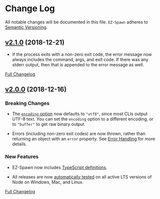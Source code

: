 # Change Log
All notable changes will be documented in this file.
`EZ-Spawn` adheres to [Semantic Versioning](http://semver.org/).


## [v2.1.0](https://github.com/JS-DevTools/ez-spawn/tree/v2.1.0) (2018-12-21)

- If the process exits with a non-zero exit code, the error message now always includes the command, args, and exit code. If there was any stderr output, then that is appended to the error message as well.

[Full Changelog](https://github.com/JS-DevTools/ez-spawn/compare/v2.0.0...v2.1.0)


## [v2.0.0](https://github.com/JS-DevTools/ez-spawn/tree/v2.0.0) (2018-12-16)

### Breaking Changes

- The [`encoding` option](https://github.com/JS-DevTools/ez-spawn/tree/8e62bedf1a8fb226b05f46de39ae4f9a9664ad21#options-object) now defaults to `"utf8"`, since most CLIs output UTF-8 text.  You can set the `encoding` option to a different encoding, or to `"buffer"` to get raw binary output.

- Errors (including non-zero exit codes) are now thrown, rather than returning an object with an `error` property.  See [Error Handling](https://github.com/JS-DevTools/ez-spawn/tree/8e62bedf1a8fb226b05f46de39ae4f9a9664ad21#error-handling) for more details.

### New Features

- EZ-Spawn now includes [TypeScript definitions](https://github.com/JS-DevTools/ez-spawn/blob/8e62bedf1a8fb226b05f46de39ae4f9a9664ad21/lib/index.d.ts).

- All releases are now [automatically tested](https://travis-ci.com/JS-DevTools/ez-spawn) on all active LTS versions of Node on Windows, Mac, and Linux.

[Full Changelog](https://github.com/JS-DevTools/ez-spawn/compare/v1.0.0...v2.0.0)
